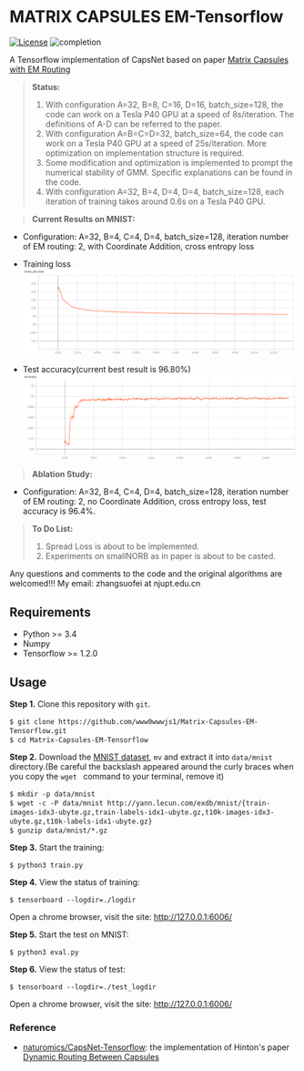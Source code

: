 # MATRIX CAPSULES EM-Tensorflow

[![License](https://img.shields.io/badge/license-Apache%202.0-blue.svg?style=plastic)](https://opensource.org/licenses/Apache-2.0)
![completion](https://img.shields.io/badge/completion%20state-70%25-blue.svg?style=plastic)

A Tensorflow implementation of CapsNet based on paper [Matrix Capsules with EM Routing](https://openreview.net/pdf?id=HJWLfGWRb)

> **Status:**
> 1. With configuration A=32, B=8, C=16, D=16, batch_size=128, the code can work on a Tesla P40 GPU at a speed of 8s/iteration. The definitions of A-D can be referred to the paper.
> 2. With configuration A=B=C=D=32, batch_size=64, the code can work on a Tesla P40 GPU at a speed of 25s/iteration. More optimization on implementation structure is required.
> 3. Some modification and optimization is implemented to prompt the numerical stability of GMM. Specific explanations can be found in the code.
> 4. With configuration A=32, B=4, D=4, D=4, batch_size=128, each iteration of training takes around 0.6s on a Tesla P40 GPU.

> **Current Results on MNIST:**
- Configuration: A=32, B=4, C=4, D=4, batch_size=128, iteration number of EM routing: 2, with Coordinate Addition, cross entropy loss

- Training loss
![cross entropy loss](imgs/training_loss.png)

- Test accuracy(current best result is 96.80%)
![test_acc](imgs/test_accuracy.png)

> **Ablation Study:**
- Configuration: A=32, B=4, C=4, D=4, batch_size=128, iteration number of EM routing: 2, no Coordinate Addition, cross entropy loss, test accuracy is 96.4%.

> **To Do List:**
> 1. Spread Loss is about to be implemented.
> 2. Experiments on smallNORB as in paper is about to be casted.

Any questions and comments to the code and the original algorithms are welcomed!!! My email: zhangsuofei at njupt.edu.cn

## Requirements
- Python >= 3.4
- Numpy
- Tensorflow >= 1.2.0

## Usage
**Step 1.**
Clone this repository with ``git``.

```
$ git clone https://github.com/www0wwwjs1/Matrix-Capsules-EM-Tensorflow.git
$ cd Matrix-Capsules-EM-Tensorflow
```

**Step 2.**
Download the [MNIST dataset](http://yann.lecun.com/exdb/mnist/), ``mv`` and extract it into ``data/mnist`` directory.(Be careful the backslash appeared around the curly braces when you copy the ``wget `` command to your terminal, remove it)

```
$ mkdir -p data/mnist
$ wget -c -P data/mnist http://yann.lecun.com/exdb/mnist/{train-images-idx3-ubyte.gz,train-labels-idx1-ubyte.gz,t10k-images-idx3-ubyte.gz,t10k-labels-idx1-ubyte.gz}
$ gunzip data/mnist/*.gz
```

**Step 3.**
Start the training:
```
$ python3 train.py
```

**Step 4.**
View the status of training:
```
$ tensorboard --logdir=./logdir
``` 
Open a chrome browser, visit the site: http://127.0.0.1:6006/

**Step 5.**
Start the test on MNIST:
```
$ python3 eval.py
```

**Step 6.**
View the status of test:
```
$ tensorboard --logdir=./test_logdir
```
Open a chrome browser, visit the site: http://127.0.0.1:6006/

### Reference
- [naturomics/CapsNet-Tensorflow](https://github.com/naturomics/CapsNet-Tensorflow): the implementation of Hinton's paper [Dynamic Routing Between Capsules](https://arxiv.org/abs/1710.09829)